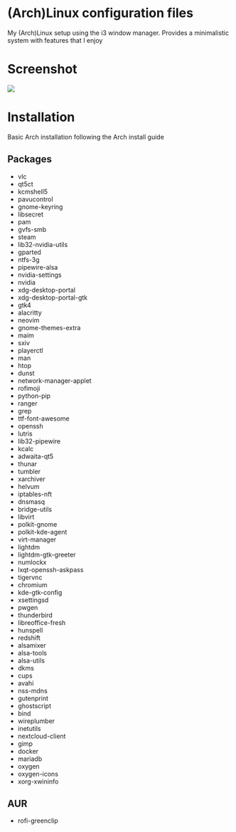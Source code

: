 # (Arch)Linux configuration files
My (Arch)Linux setup using the i3 window manager. Provides a minimalistic system with features that I enjoy

# Screenshot
<img src=".static/i3-screenshot.png" />

# Installation
Basic Arch installation following the Arch install guide
## Packages
 - vlc
 - qt5ct
 - kcmshell5
 - pavucontrol
 - gnome-keyring
 - libsecret
 - pam
 - gvfs-smb
 - steam
 - lib32-nvidia-utils
 - gparted
 - ntfs-3g
 - pipewire-alsa
 - nvidia-settings
 - nvidia
 - xdg-desktop-portal
 - xdg-desktop-portal-gtk
 - gtk4
 - alacritty
 - neovim
 - gnome-themes-extra
 - maim
 - sxiv
 - playerctl
 - man
 - htop
 - dunst
 - network-manager-applet
 - rofimoji
 - python-pip
 - ranger
 - grep
 - ttf-font-awesome
 - openssh
 - lutris
 - lib32-pipewire
 - kcalc
 - adwaita-qt5
 - thunar
 - tumbler
 - xarchiver
 - helvum
 - iptables-nft
 - dnsmasq
 - bridge-utils
 - libvirt
 - polkit-gnome
 - polkit-kde-agent
 - virt-manager
 - lightdm
 - lightdm-gtk-greeter
 - numlockx
 - lxqt-openssh-askpass
 - tigervnc
 - chromium
 - kde-gtk-config
 - xsettingsd
 - pwgen
 - thunderbird
 - libreoffice-fresh
 - hunspell
 - redshift
 - alsamixer
 - alsa-tools
 - alsa-utils
 - dkms
 - cups
 - avahi
 - nss-mdns
 - gutenprint
 - ghostscript
 - bind
 - wireplumber
 - inetutils
 - nextcloud-client
 - gimp
 - docker
 - mariadb
 - oxygen
 - oxygen-icons
 - xorg-xwininfo

 ## AUR
 - rofi-greenclip
